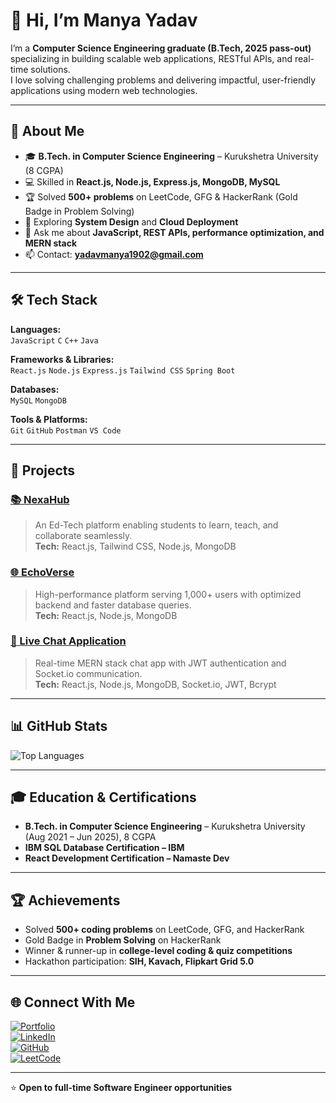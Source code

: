 # 👋 Hi, I’m Manya Yadav

I’m a **Computer Science Engineering graduate (B.Tech, 2025 pass-out)** specializing in building scalable web applications, RESTful APIs, and real-time solutions.  
I love solving challenging problems and delivering impactful, user-friendly applications using modern web technologies.  

---

## 🚀 About Me
- 🎓 **B.Tech. in Computer Science Engineering** – Kurukshetra University (8 CGPA)  
- 💻 Skilled in **React.js, Node.js, Express.js, MongoDB, MySQL**  
- 🏆 Solved **500+ problems** on LeetCode, GFG & HackerRank (Gold Badge in Problem Solving)  
- 🌱 Exploring **System Design** and **Cloud Deployment**  
- 💬 Ask me about **JavaScript, REST APIs, performance optimization, and MERN stack**  
- 📫 Contact: **yadavmanya1902@gmail.com**  

---

## 🛠 Tech Stack

**Languages:**  
`JavaScript` `C` `C++` `Java`

**Frameworks & Libraries:**  
`React.js` `Node.js` `Express.js` `Tailwind CSS` `Spring Boot`

**Databases:**  
`MySQL` `MongoDB`

**Tools & Platforms:**  
`Git` `GitHub` `Postman` `VS Code`

---

## 📌 Projects

### [📚 NexaHub](https://github.com/manya3219/mern-blog)
> An Ed-Tech platform enabling students to learn, teach, and collaborate seamlessly.  
**Tech:** React.js, Tailwind CSS, Node.js, MongoDB

### [🌐 EchoVerse](https://github.com/manya3219/MyDev_FIleSharing)
> High-performance platform serving 1,000+ users with optimized backend and faster database queries.  
**Tech:** React.js, Node.js, MongoDB

### [💬 Live Chat Application](https://github.com/manya3219/Live-chat-Application)
> Real-time MERN stack chat app with JWT authentication and Socket.io communication.  
**Tech:** React.js, Node.js, MongoDB, Socket.io, JWT, Bcrypt

---

## 📊 GitHub Stats

 
![Top Languages](https://github-readme-stats.vercel.app/api/top-langs/?username=manya3219&layout=compact&theme=tokyonight)

---

## 🎓 Education & Certifications
- **B.Tech. in Computer Science Engineering** – Kurukshetra University (Aug 2021 – Jun 2025), 8 CGPA  
- **IBM SQL Database Certification – IBM**  
- **React Development Certification – Namaste Dev**  

---

## 🏆 Achievements
- Solved **500+ coding problems** on LeetCode, GFG, and HackerRank  
- Gold Badge in **Problem Solving** on HackerRank  
- Winner & runner-up in **college-level coding & quiz competitions**  
- Hackathon participation: **SIH, Kavach, Flipkart Grid 5.0**  

---

## 🌐 Connect With Me
[![Portfolio](https://img.shields.io/badge/Portfolio-000?style=for-the-badge&logo=About.me&logoColor=white)](https://manya3219.github.io/Manya_Portfolio/)  
[![LinkedIn](https://img.shields.io/badge/LinkedIn-0077B5?style=for-the-badge&logo=linkedin&logoColor=white)](https://www.linkedin.com/in/manya-yadav01/)  
[![GitHub](https://img.shields.io/badge/GitHub-181717?style=for-the-badge&logo=github&logoColor=white)](https://github.com/manya3219)  
[![LeetCode](https://img.shields.io/badge/LeetCode-FFA116?style=for-the-badge&logo=leetcode&logoColor=black)](https://leetcode.com/u/manya_3219/)

---

⭐ **Open to full-time Software Engineer opportunities**
